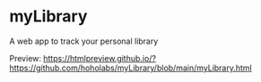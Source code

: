 # myLibrary
A web app to track your personal library

Preview: https://htmlpreview.github.io/?https://github.com/hoholabs/myLibrary/blob/main/myLibrary.html
